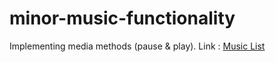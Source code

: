 # minor-music-functionality
Implementing media methods (pause &amp; play).
Link : 
[Music List](https://jeyjs-musicplaylist.netlify.app/)
